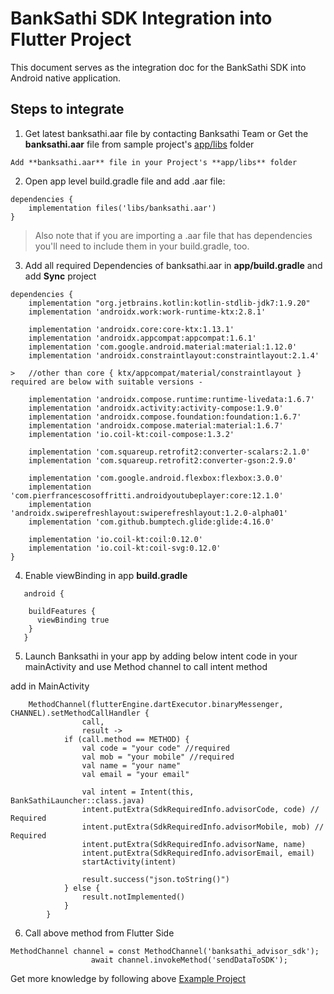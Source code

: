 
# BankSathi SDK Integration into Flutter Project

This document serves as the integration doc for the BankSathi SDK into Android native application.

## Steps to integrate

1. Get latest banksathi.aar file by contacting Banksathi Team
   or
 Get the **banksathi.aar** file from sample project's [app/libs](https://github.com/DineshBSTeam/BSFlutterIntegration/tree/master/android/app/libs) folder

```
Add **banksathi.aar** file in your Project's **app/libs** folder
``` 

2. Open app level build.gradle file and add .aar file:

```
dependencies {
    implementation files('libs/banksathi.aar')
}

``` 

> Also note that if you are importing a .aar file that has dependencies you'll need to include them in your build.gradle, too.


3. Add all required Dependencies of banksathi.aar in **app/build.gradle** and add **Sync** project 

```
dependencies {
    implementation "org.jetbrains.kotlin:kotlin-stdlib-jdk7:1.9.20"
    implementation 'androidx.work:work-runtime-ktx:2.8.1'

    implementation 'androidx.core:core-ktx:1.13.1'
    implementation 'androidx.appcompat:appcompat:1.6.1'
    implementation 'com.google.android.material:material:1.12.0'
    implementation 'androidx.constraintlayout:constraintlayout:2.1.4'

>   //other than core { ktx/appcompat/material/constraintlayout } required are below with suitable versions -
    
    implementation 'androidx.compose.runtime:runtime-livedata:1.6.7'
    implementation 'androidx.activity:activity-compose:1.9.0'
    implementation 'androidx.compose.foundation:foundation:1.6.7'
    implementation 'androidx.compose.material:material:1.6.7'
    implementation 'io.coil-kt:coil-compose:1.3.2'

    implementation 'com.squareup.retrofit2:converter-scalars:2.1.0'
    implementation 'com.squareup.retrofit2:converter-gson:2.9.0'
    
    implementation 'com.google.android.flexbox:flexbox:3.0.0'
    implementation 'com.pierfrancescosoffritti.androidyoutubeplayer:core:12.1.0'
    implementation 'androidx.swiperefreshlayout:swiperefreshlayout:1.2.0-alpha01'
    implementation 'com.github.bumptech.glide:glide:4.16.0'

    implementation 'io.coil-kt:coil:0.12.0'
    implementation 'io.coil-kt:coil-svg:0.12.0'
}

```

4. Enable viewBinding in app **build.gradle**

```
   android {

    buildFeatures {
      viewBinding true
    }
   }

```

5. Launch Banksathi in your app by adding below intent code in your mainActivity and use Method channel to call intent method

add in MainActivity

```  
    MethodChannel(flutterEngine.dartExecutor.binaryMessenger, CHANNEL).setMethodCallHandler {
                call,
                result ->
            if (call.method == METHOD) {
                val code = "your code" //required
                val mob = "your mobile" //required
                val name = "your name"
                val email = "your email"

                val intent = Intent(this, BankSathiLauncher::class.java)
                intent.putExtra(SdkRequiredInfo.advisorCode, code) // Required
                intent.putExtra(SdkRequiredInfo.advisorMobile, mob) // Required
                intent.putExtra(SdkRequiredInfo.advisorName, name)
                intent.putExtra(SdkRequiredInfo.advisorEmail, email)
                startActivity(intent)

                result.success("json.toString()")
            } else {
                result.notImplemented()
            }
        }
```
6. Call above method from Flutter Side
```
MethodChannel channel = const MethodChannel('banksathi_advisor_sdk');
                  await channel.invokeMethod('sendDataToSDK');
``` 
Get more knowledge by following above [Example Project](https://github.com/DineshBSTeam/BSFlutterIntegration/tree/master)
